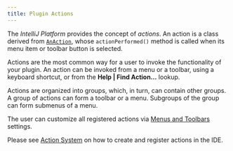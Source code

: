 ```yaml
---
title: Plugin Actions
---
```

<!-- Copyright 2000-2020 JetBrains s.r.o. and other contributors. Use of this source code is governed by the Apache 2.0 license that can be found in the LICENSE file. -->

The *IntelliJ Platform* provides the concept of _actions_.
An action is a class derived from [`AnAction`](upsource:///platform/editor-ui-api/src/com/intellij/openapi/actionSystem/AnAction.java), whose `actionPerformed()` method is called when its menu item or toolbar button is selected.

Actions are the most common way for a user to invoke the functionality of your plugin. An action can be invoked from a menu or a toolbar, using a keyboard shortcut, or from the **Help \| Find Action...** lookup.

Actions are organized into groups, which, in turn, can contain other groups. A group of actions can form a toolbar or a menu.
Subgroups of the group can form submenus of a menu.

The user can customize all registered actions via [Menus and Toolbars](https://www.jetbrains.com/help/idea/customize-actions-menus-and-toolbars.html) settings.

Please see [Action System](/basics/action_system.md) on how to create and register actions in the IDE.
